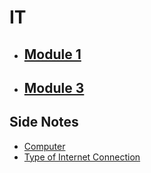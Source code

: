 # IT

- ## [Module 1](Classes_Notes/Module_1/m1_syllabus.md)
- ## [Module 3](Classes_Notes/Module_3/m3_syllabus.md)

## Side Notes
- [Computer](Side_Notes/computer)
- [Type of Internet Connection](Side_Notes/type_of_internet_connection)